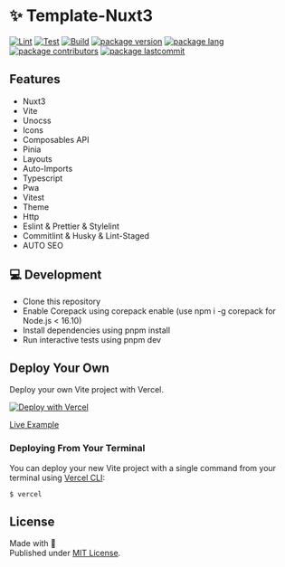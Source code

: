 # ✨ Template-Nuxt3

[![Lint][lint]](https://github.com/szmxx/template-nuxt3/actions/workflows/lint.yml)
[![Test][test]](https://github.com/szmxx/template-nuxt3/actions/workflows/test.yml)
[![Build][build]](https://github.com/szmxx/template-nuxt3/actions/workflows/build.yml)
[![package version][version]][version]
[![package lang][lang]][lang]
[![package contributors][contributors]][contributors]
[![package lastcommit][lastcommit]][lastcommit]

## Features

- Nuxt3
- Vite
- Unocss
- Icons
- Composables API
- Pinia
- Layouts
- Auto-Imports
- Typescript
- Pwa
- Vitest
- Theme
- Http
- Eslint & Prettier & Stylelint
- Commitlint & Husky & Lint-Staged
- AUTO SEO

## 💻 Development

- Clone this repository
- Enable Corepack using corepack enable (use npm i -g corepack for Node.js < 16.10)
- Install dependencies using pnpm install
- Run interactive tests using pnpm dev

## Deploy Your Own

Deploy your own Vite project with Vercel.

[![Deploy with Vercel](https://vercel.com/button)](https://vercel.com/new/clone?repository-url=https://github.com/vercel/vercel/tree/main/examples/vite&template=vite)

[Live Example](https://template-nuxt-one.vercel.app/)

### Deploying From Your Terminal

You can deploy your new Vite project with a single command from your terminal using [Vercel CLI](https://vercel.com/download):

```shell
$ vercel
```

## License

Made with 💛 \
Published under [MIT License](./LICENSE).

<!-- Badges -->

[lint]: https://github.com/szmxx/template-nuxt3/actions/workflows/lint.yml/badge.svg
[build]: https://github.com/szmxx/template-nuxt3/actions/workflows/build.yml/badge.svg
[test]: https://github.com/szmxx/template-nuxt3/actions/workflows/test.yml/badge.svg
[lang]: https://img.shields.io/github/languages/top/szmxx/template-nuxt3
[version]: https://img.shields.io/github/package-json/v/szmxx/template-nuxt3
[contributors]: https://img.shields.io/github/contributors/szmxx/template-nuxt3
[lastcommit]: https://img.shields.io/github/last-commit/szmxx/template-nuxt3/main
